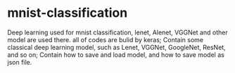 # mnist-classification
Deep learning used for mnist classification, lenet, Alenet, VGGNet and other model are used there. all of codes are bulid by keras;
Contain some classical deep learning model, such as Lenet, VGGNet, GoogleNet, ResNet, and so on;
Contain how to save and load model, and how to save model as json file.
